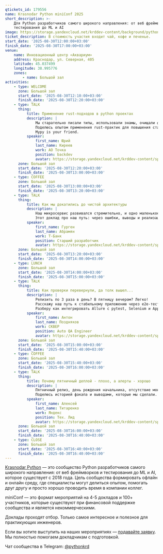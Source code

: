 ```yaml
---
qtickets_id: 179556
name: Krasnodar Python miniConf 2025
short_description: >-
    Для Python разработчиков самого широкого направления: от веб фреймворков и
    тестирования до ML и AI
image: https://storage.yandexcloud.net/krddev-content/background/python.jpg
ticket_description: В стоимость участия входит чай, кофе и печенье.
start_date: '2025-08-30T12:00:00+03:00'
finish_date: '2025-08-30T17:00:00+03:00'
venue:
    name: Инновационный центр «Аквариум»
    address: Краснодар, ул. Северная, 405
    latitude: 45.037499
    longitude: 38.995776
    zones:
        - name: Большой зал
activities:
    - type: WELCOME
      zone: Большой зал
      start_date: '2025-08-30T12:10:00+03:00'
      finish_date: '2025-08-30T12:20:00+03:00'
    - type: TALK
      thing:
          title: Применение rust-подходов в python проектах
          description: |
              Мы старательно писали типы, использовали энамы, очищали функции, ограничивали исключения и наследование, закручивали гайки на пайплайнах.  
              Поделюсь опытом применения rust-практик для повышения стабильности и поддерживаемости работающего python-проекта.  
              Mypy is your friend.
          speaker:
              first_name: Юрий
              last_name: Киреев
              work: АО Точка
              position: backdev
              avatar: https://storage.yandexcloud.net/krddev-content/speakers/jurij-kireev.jpg
      zone: Большой зал
      start_date: '2025-08-30T12:20:00+03:00'
      finish_date: '2025-08-30T13:00:00+03:00'
    - type: COFFEE
      zone: Большой зал
      start_date: '2025-08-30T13:00:00+03:00'
      finish_date: '2025-08-30T13:20:00+03:00'
    - type: TALK
      thing:
          title: Как мы докатились до чистой архитектуры
          description: |
              Наш микросервис развивался стремительно, и одно маленькое изменение намекнуло нам на то, что текущая архитектура уже не удовлетворяет всем потребностям.  
              Этот доклад про наш путь: через ошибки, выводы и реализацию к чистой архитектуре. На конкретном примере покажу как мы разложили всё по полочками и сократили время разработки новых фич.
          speaker:
              first_name: Гурген
              last_name: Абрамян
              work: Т-Банк
              position: Старший разработчик
              avatar: https://storage.yandexcloud.net/krddev-content/speakers/gurgen-abramjan.jpg
      zone: Большой зал
      start_date: '2025-08-30T13:20:00+03:00'
      finish_date: '2025-08-30T14:00:00+03:00'
    - type: LUNCH
      zone: Большой зал
      start_date: '2025-08-30T14:00:00+03:00'
      finish_date: '2025-08-30T15:00:00+03:00'
    - type: TALK
      thing:
          title: Как проверки перевернули, да толк вышел...
          description: |
              Релизить по 3 раза в день? В пятницу вечером? Легко!  
              Расскажу наш путь к стабильному приложению через e2e-тесты: настолько ли они хороши, как начать их писать и сложно ли поддерживать.  
              Разберу как интегрировать Allure с pytest, Selenium и Appium, чтобы превратить тесты в документацию для бизнеса.
          speaker:
              first_name: Антон
              last_name: Поздняков
              work: СКВЕР
              position: Auto QA Engineer
              avatar: https://storage.yandexcloud.net/krddev-content/speakers/anton-pozdnjakov.jpg
      zone: Большой зал
      start_date: '2025-08-30T15:00:00+03:00'
      finish_date: '2025-08-30T15:40:00+03:00'
    - type: COFFEE
      zone: Большой зал
      start_date: '2025-08-30T15:40:00+03:00'
      finish_date: '2025-08-30T16:00:00+03:00'
    - type: TALK
      thing:
          title: Почему пятничный деплой - плохо, а алерты - хорошо
          description: |
              Пятничный релиз, день рождения начальника, отсутствие мониторинга — что могло пойти не так? Или как один инцидент заставил нас целиком пересмотреть подход к сопровождению сервисов на проде.  
              Поделюсь историей факапа и выводами, которые мы сделали.
          speaker:
              first_name: Алексей
              last_name: Титаренко
              work: Яндекс
              position: Тех. Лид
              avatar: https://storage.yandexcloud.net/krddev-content/speakers/aleksej-titarenko.jpg
      zone: Большой зал
      start_date: '2025-08-30T16:00:00+03:00'
      finish_date: '2025-08-30T16:40:00+03:00'
    - type: CLOSE
      zone: Большой зал
      start_date: '2025-08-30T16:40:00+03:00'
      finish_date: '2025-08-30T16:40:00+03:00'
---
```


[Krasnodar Python](https://t.me/pythonkrd) — это сообщество Python разработчиков самого широкого направления: от веб фреймворков и тестирования до ML и AI, которое существует с 2018 года. Цель сообщества формировать офлайн и онлайн среду, где специалисты могут делиться опытом, помогать друг другу и просто хорошо проводить время в компании коллег.

miniConf — это формат мероприятий на 4-5 докладов и 100+ участников, которые существуют при финансовой поддержке сообщества и является некоммерческими.

Доклады проходят отбор. Только самое интересное и полезное для практикующих инженеров.

Если вы хотите выступить на наших мероприятиях — [подавайте заявку](https://krd.dev/cfp). Мы полностью помогаем докладчикам с подготовкой.

Чат сообщества в Telegram: [@pythonkrd](https://t.me/pythonkrd)
